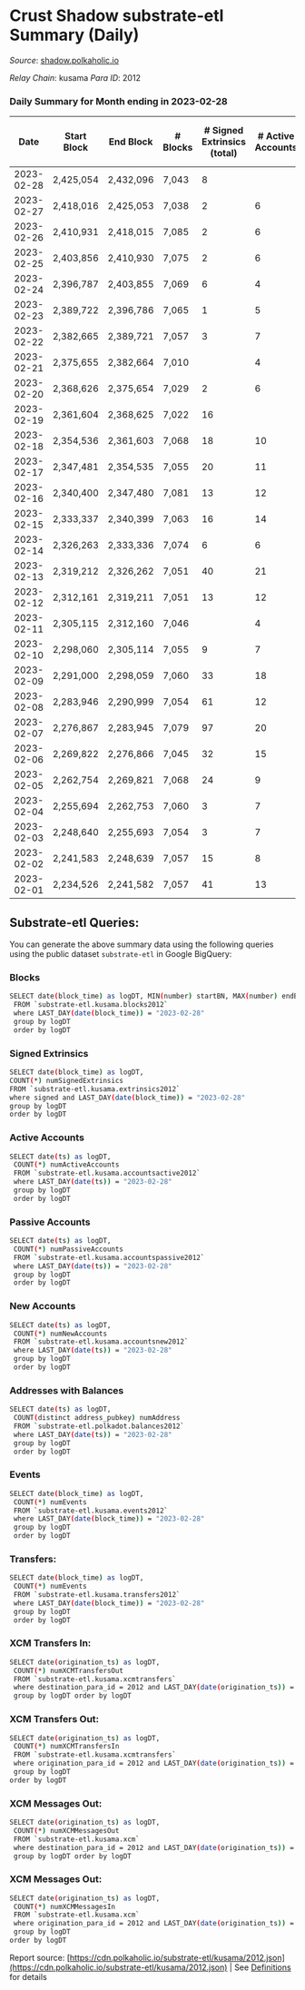 # Crust Shadow substrate-etl Summary (Daily)

_Source_: [shadow.polkaholic.io](https://shadow.polkaholic.io)

*Relay Chain*: kusama
*Para ID*: 2012



### Daily Summary for Month ending in 2023-02-28


| Date | Start Block | End Block | # Blocks | # Signed Extrinsics (total) | # Active Accounts | # Passive | # New | # Addresses with Balances | # Events | # Transfers | # XCM Transfers In | # XCM Transfers Out | # XCM In | # XCM Out | Issues | 
| ---- | ----------- | --------- | -------- | --------------------------- | ----------------- | --------- | ----- | ------------------------- | -------- | ----------- | ------------------ | ------------------- | -------- | --------- | ------ |
| 2023-02-28 | 2,425,054 | 2,432,096 | 7,043 | 8 |  |  |  | 3,205 | 14,143 | 8 ($1,184.29) | 1 ($56.37) | 3 ($564.12) |  |  |  |
| 2023-02-27 | 2,418,016 | 2,425,053 | 7,038 | 2 | 6 | 1 |  | 3,204 | 14,101 | 2 ($392.89) | 1 ($229.30) |   |  |  |  |
| 2023-02-26 | 2,410,931 | 2,418,015 | 7,085 | 2 | 6 | 1 |  | 3,204 | 14,185 | 2 ($2.73) |   |   |  |  |  |
| 2023-02-25 | 2,403,856 | 2,410,930 | 7,075 | 2 | 6 | 1 |  | 3,204 | 14,167 | 2 ($2,788.73) |   |   |  |  |  |
| 2023-02-24 | 2,396,787 | 2,403,855 | 7,069 | 6 | 4 |  | 1 | 3,204 | 14,187 | 5 ($390.43) | 1 ($0.15) | 2 ($434.46) |  |  |  |
| 2023-02-23 | 2,389,722 | 2,396,786 | 7,065 | 1 | 5 | 1 | 1 | 3,203 | 14,136 | 1 ($28.14) |   |   |  |  |  |
| 2023-02-22 | 2,382,665 | 2,389,721 | 7,057 | 3 | 7 | 3 | 3,202 | 3,202 | 13,814 | 3 ($548.51) |   | 1 ($382.18) |  |  |  |
| 2023-02-21 | 2,375,655 | 2,382,664 | 7,010 |  | 4 |  |  | 3,200 | 14,026 |   | 1 ($1.40) |   |  |  |  |
| 2023-02-20 | 2,368,626 | 2,375,654 | 7,029 | 2 | 6 | 2 |  | 3,200 | 14,075 | 2 ($1,829.65) | 1 ($856.01) |   |  |  |  |
| 2023-02-19 | 2,361,604 | 2,368,625 | 7,022 | 16 |  |  |  | 3,200 | 14,163 | 14 ($1,652.77) | 2 ($9.51) | 1 ($228.43) |  |  |  |
| 2023-02-18 | 2,354,536 | 2,361,603 | 7,068 | 18 | 10 | 3 | 2 | 3,200 | 14,243 | 4 ($267.04) | 1 ($164.47) | 2 ($206.48) |  |  |  |
| 2023-02-17 | 2,347,481 | 2,354,535 | 7,055 | 20 | 11 | 4 | 2 | 3,198 | 14,261 | 20 ($3,708.65) | 1 ($168.57) | 8 ($1,784.25) |  |  |  |
| 2023-02-16 | 2,340,400 | 2,347,480 | 7,081 | 13 | 12 | 6 | 4 | 3,196 | 14,262 | 13 ($1,088.33) |   | 3 ($313.43) |  |  |  |
| 2023-02-15 | 2,333,337 | 2,340,399 | 7,063 | 16 | 14 | 2 | 2 | 3,192 | 14,255 | 15 ($4,143.47) | 2 ($335.51) |   |  |  |  |
| 2023-02-14 | 2,326,263 | 2,333,336 | 7,074 | 6 | 6 | 1 |  | 3,191 | 14,205 | 6 ($1,574.45) | 3 ($808.16) |   |  |  |  |
| 2023-02-13 | 2,319,212 | 2,326,262 | 7,051 | 40 | 21 | 210 | 3 | 3,191 | 14,846 | 245 ($14,833.70) | 10 ($3,253.23) | 9 ($1,260.78) |  |  |  |
| 2023-02-12 | 2,312,161 | 2,319,211 | 7,051 | 13 | 12 | 2 |  | 3,188 | 14,213 | 13 ($20,907.65) | 2 ($413.31) |   |  |  |  |
| 2023-02-11 | 2,305,115 | 2,312,160 | 7,046 |  | 4 |  |  | 3,188 | 14,097 |   | 1 ($43.46) |   |  |  |  |
| 2023-02-10 | 2,298,060 | 2,305,114 | 7,055 | 9 | 7 | 1 | 1 | 3,188 | 14,192 | 9 ($1,651.07) | 5 ($867.64) |   |  |  |  |
| 2023-02-09 | 2,291,000 | 2,298,059 | 7,060 | 33 | 18 | 6 | 2 | 3,187 | 14,377 | 32 ($13,949.37) | 4 ($552.50) | 7 ($871.20) |  |  |  |
| 2023-02-08 | 2,283,946 | 2,290,999 | 7,054 | 61 | 12 | 4 | 2 | 3,186 | 14,662 | 60 ($28,258.44) | 28 ($5,332.57) | 5 ($642.28) |  |  |  |
| 2023-02-07 | 2,276,867 | 2,283,945 | 7,079 | 97 | 20 | 1,542 | 1,453 | 3,184 | 20,784 | 1,583 ($480,156.31) | 14 ($1,627.30) | 5 ($353.56) |  |  |  |
| 2023-02-06 | 2,269,822 | 2,276,866 | 7,045 | 32 | 15 | 2 | 1 | 1,731 | 14,368 | 32 ($4,261.91) | 12 ($2,095.37) | 2 ($105.76) |  |  |  |
| 2023-02-05 | 2,262,754 | 2,269,821 | 7,068 | 24 | 9 | 1 |  | 1,730 | 14,319 | 24 ($1,658.81) | 3 ($215.70) | 8 ($590.51) |  |  |  |
| 2023-02-04 | 2,255,694 | 2,262,753 | 7,060 | 3 | 7 | 1 | 1 | 1,730 | 14,148 | 3 ($143.64) | 1 ($68.69) |   |  |  |  |
| 2023-02-03 | 2,248,640 | 2,255,693 | 7,054 | 3 | 7 | 2 |  | 1,729 | 14,142 | 3 ($139.51) | 3 ($68.19) | 1 ($4.92) |  |  |  |
| 2023-02-02 | 2,241,583 | 2,248,639 | 7,057 | 15 | 8 | 2 | 1 | 1,729 | 14,256 | 15 ($848.23) | 9 ($461.56) | 1 ($42.78) |  |  |  |
| 2023-02-01 | 2,234,526 | 2,241,582 | 7,057 | 41 | 13 | 3 |  | 1,728 | 14,465 | 41 ($4,797.41) | 15 ($1,962.31) | 8 ($401.71) |  |  |  |

## Substrate-etl Queries:
You can generate the above summary data using the following queries using the public dataset `substrate-etl` in Google BigQuery:

### Blocks
```bash
SELECT date(block_time) as logDT, MIN(number) startBN, MAX(number) endBN, COUNT(*) numBlocks 
 FROM `substrate-etl.kusama.blocks2012`  
 where LAST_DAY(date(block_time)) = "2023-02-28" 
 group by logDT 
 order by logDT
```

### Signed Extrinsics
```bash
SELECT date(block_time) as logDT, 
COUNT(*) numSignedExtrinsics 
FROM `substrate-etl.kusama.extrinsics2012`  
where signed and LAST_DAY(date(block_time)) = "2023-02-28" 
group by logDT 
order by logDT
```

### Active Accounts
```bash
SELECT date(ts) as logDT, 
 COUNT(*) numActiveAccounts 
 FROM `substrate-etl.kusama.accountsactive2012` 
 where LAST_DAY(date(ts)) = "2023-02-28" 
 group by logDT 
 order by logDT
```

### Passive Accounts
```bash
SELECT date(ts) as logDT, 
 COUNT(*) numPassiveAccounts 
 FROM `substrate-etl.kusama.accountspassive2012` 
 where LAST_DAY(date(ts)) = "2023-02-28" 
 group by logDT 
 order by logDT
```

### New Accounts
```bash
SELECT date(ts) as logDT, 
 COUNT(*) numNewAccounts 
 FROM `substrate-etl.kusama.accountsnew2012` 
 where LAST_DAY(date(ts)) = "2023-02-28" 
 group by logDT
 order by logDT
```

### Addresses with Balances
```bash
SELECT date(ts) as logDT,
 COUNT(distinct address_pubkey) numAddress 
 FROM `substrate-etl.polkadot.balances2012` 
 where LAST_DAY(date(ts)) = "2023-02-28" 
 group by logDT 
 order by logDT
```

### Events
```bash
SELECT date(block_time) as logDT, 
 COUNT(*) numEvents 
 FROM `substrate-etl.kusama.events2012` 
 where LAST_DAY(date(block_time)) = "2023-02-28" 
 group by logDT 
 order by logDT
```

### Transfers:
```bash
SELECT date(block_time) as logDT, 
 COUNT(*) numEvents 
 FROM `substrate-etl.kusama.transfers2012` 
 where LAST_DAY(date(block_time)) = "2023-02-28" 
 group by logDT 
 order by logDT
```

### XCM Transfers In:
```bash
SELECT date(origination_ts) as logDT, 
 COUNT(*) numXCMTransfersOut 
 FROM `substrate-etl.kusama.xcmtransfers` 
 where destination_para_id = 2012 and LAST_DAY(date(origination_ts)) = "2023-02-28" 
 group by logDT order by logDT
```

### XCM Transfers Out:
```bash
SELECT date(origination_ts) as logDT, 
 COUNT(*) numXCMTransfersIn 
 FROM `substrate-etl.kusama.xcmtransfers` 
 where origination_para_id = 2012 and LAST_DAY(date(origination_ts)) = "2023-02-28" 
 group by logDT 
order by logDT
```

### XCM Messages Out:
```bash
SELECT date(origination_ts) as logDT, 
 COUNT(*) numXCMMessagesOut 
 FROM `substrate-etl.kusama.xcm` 
 where destination_para_id = 2012 and LAST_DAY(date(origination_ts)) = "2023-02-28" 
 group by logDT order by logDT
```

### XCM Messages Out:
```bash
SELECT date(origination_ts) as logDT, 
 COUNT(*) numXCMMessagesIn 
 FROM `substrate-etl.kusama.xcm` 
 where origination_para_id = 2012 and LAST_DAY(date(origination_ts)) = "2023-02-28" 
 group by logDT 
order by logDT
```


Report source: [https://cdn.polkaholic.io/substrate-etl/kusama/2012.json](https://cdn.polkaholic.io/substrate-etl/kusama/2012.json) | See [Definitions](/DEFINITIONS.md) for details
